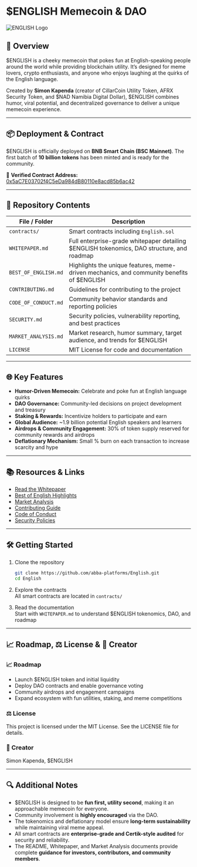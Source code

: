 # $ENGLISH Memecoin & DAO

![ENGLISH Logo](./branding/englishcoin.png)  

## 🚀 Overview

$ENGLISH is a cheeky memecoin that pokes fun at English-speaking people around the world while providing blockchain utility. It’s designed for meme lovers, crypto enthusiasts, and anyone who enjoys laughing at the quirks of the English language.  

Created by **Simon Kapenda** (creator of CillarCoin Utility Token, AFRX Security Token, and $NAD Namibia Digital Dollar), $ENGLISH combines humor, viral potential, and decentralized governance to deliver a unique memecoin experience.

---

## 📦 Deployment & Contract

$ENGLISH is officially deployed on **BNB Smart Chain (BSC Mainnet)**. The first batch of **10 billion tokens** has been minted and is ready for the community.  

🔗 **Verified Contract Address:** [0x5aC7E03702f4C5eDa984dB80110e8acd85b6ac42](https://bscscan.com/token/0x5ac7e03702f4c5eda984db80110e8acd85b6ac42)  

---

## 📄 Repository Contents

| File / Folder                | Description                                                                 |
|-------------------------------|-----------------------------------------------------------------------------|
| `contracts/`                 | Smart contracts including `English.sol`                                      |
| `WHITEPAPER.md`              | Full enterprise-grade whitepaper detailing $ENGLISH tokenomics, DAO structure, and roadmap |
| `BEST_OF_ENGLISH.md`         | Highlights the unique features, meme-driven mechanics, and community benefits of $ENGLISH |
| `CONTRIBUTING.md`            | Guidelines for contributing to the project                                   |
| `CODE_OF_CONDUCT.md`         | Community behavior standards and reporting policies                           |
| `SECURITY.md`                | Security policies, vulnerability reporting, and best practices               |
| `MARKET_ANALYSIS.md`         | Market research, humor summary, target audience, and trends for $ENGLISH     |
| `LICENSE`                    | MIT License for code and documentation                                       |

---

## 🌐 Key Features

- **Humor-Driven Memecoin:** Celebrate and poke fun at English language quirks  
- **DAO Governance:** Community-led decisions on project development and treasury  
- **Staking & Rewards:** Incentivize holders to participate and earn  
- **Global Audience:** ~1.9 billion potential English speakers and learners  
- **Airdrops & Community Engagement:** 30% of token supply reserved for community rewards and airdrops  
- **Deflationary Mechanism:** Small % burn on each transaction to increase scarcity and hype  

---

## 📚 Resources & Links

- [Read the Whitepaper](./WHITEPAPER.md)  
- [Best of English Highlights](./BEST_OF_ENGLISH.md)  
- [Market Analysis](./MARKET_ANALYSIS.md)  
- [Contributing Guide](./CONTRIBUTING.md)  
- [Code of Conduct](./CODE_OF_CONDUCT.md)  
- [Security Policies](./SECURITY.md)  

---

## 🛠 Getting Started

1. Clone the repository

    ```bash
    git clone https://github.com/abba-platforms/English.git
    cd English
    ```

2. Explore the contracts  
All smart contracts are located in `contracts/`

3. Read the documentation  
Start with `WHITEPAPER.md` to understand $ENGLISH tokenomics, DAO, and roadmap

---

## 📈 Roadmap, ⚖️ License & 🙏 Creator

### 📈 Roadmap
- Launch $ENGLISH token and initial liquidity
- Deploy DAO contracts and enable governance voting
- Community airdrops and engagement campaigns
- Expand ecosystem with fun utilities, staking, and meme competitions

### ⚖️ License
This project is licensed under the MIT License. See the LICENSE file for details.

### 🙏 Creator
Simon Kapenda, $ENGLISH

---

## 🔍 Additional Notes

- $ENGLISH is designed to be **fun first, utility second**, making it an approachable memecoin for everyone.
- Community involvement is **highly encouraged** via the DAO.
- The tokenomics and deflationary model ensure **long-term sustainability** while maintaining viral meme appeal.
- All smart contracts are **enterprise-grade and Certik-style audited** for security and reliability.
- The README, Whitepaper, and Market Analysis documents provide complete **guidance for investors, contributors, and community members**.
